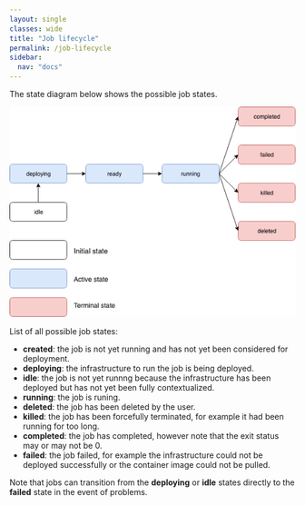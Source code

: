 ```yaml
---
layout: single
classes: wide
title: "Job lifecycle"
permalink: /job-lifecycle
sidebar:
  nav: "docs"
---
```


The state diagram below shows the possible job states.

![Job lifecycle](job-states.png)

List of all possible job states:
* __created__: the job is not yet running and has not yet been considered for deployment.
* __deploying__: the infrastructure to run the job is being deployed.
* __idle__: the job is not yet runnng because the infrastructure has been deployed but has not yet been fully contextualized.
* __running__: the job is runing.
* __deleted__: the job has been deleted by the user.
* __killed__: the job has been forcefully terminated, for example it had been running for too long.
* __completed__: the job has completed, however note that the exit status may or may not be 0.
* __failed__: the job failed, for example the infrastructure could not be deployed successfully or the container image could not be pulled.

Note that jobs can transition from the __deploying__ or __idle__ states directly to the __failed__ state in the event of problems.

